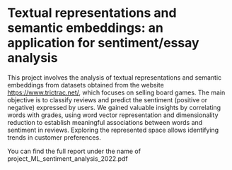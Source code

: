 # Textual representations and semantic embeddings: an application for sentiment/essay analysis

This project involves the analysis of textual representations and semantic embeddings from datasets obtained from the website https://www.trictrac.net/, which focuses on selling board games.
The main objective is to classify reviews and predict the sentiment (positive or negative) expressed by users. We gained valuable insights by correlating words with grades, using word vector representation and dimensionality reduction to establish meaningful associations between words and sentiment in reviews. Exploring the represented space allows identifying trends in customer preferences.

You can find the full report under the name of project_ML_sentiment_analysis_2022.pdf
